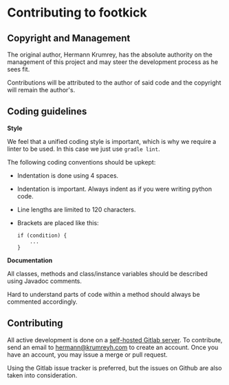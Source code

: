 # Contributing to footkick

## Copyright and Management

The original author, Hermann Krumrey, has the absolute authority on the management
of this project and may steer the development process as he sees fit.

Contributions will be attributed to the author of said code and the copyright will
remain the author's.

## Coding guidelines

**Style**

We feel that a unified coding style is important, which is why we require a linter to
be used. In this case we just use ```gradle lint```.

The following coding conventions should be upkept:

* Indentation is done using 4 spaces.
* Indentation is important. Always indent as if you were writing python code.
* Line lengths are limited to 120 characters.
* Brackets are placed like this:

      if (condition) {
          ...
      }

**Documentation**

All classes, methods and class/instance variables should be described using Javadoc comments.

Hard to understand parts of code within a method should always be commented
accordingly.

## Contributing

All active development is done on a [self-hosted Gitlab server](https://gitlab.namibsun.net).
To contribute, send an email to hermann@krumreyh.com to create an account. Once you have an
account, you may issue a merge or pull request.

Using the Gitlab issue tracker is preferred, but the issues on Github are also
taken into consideration.
